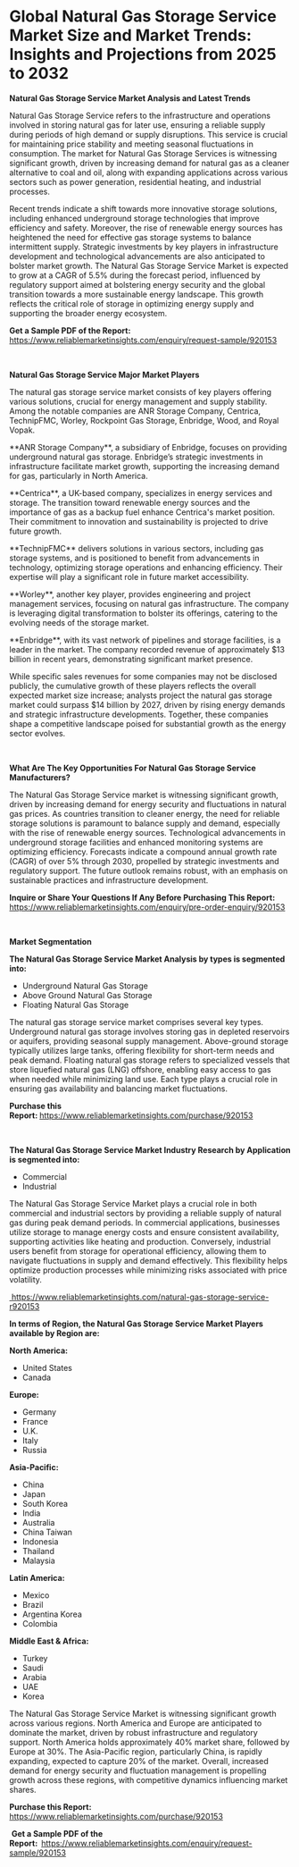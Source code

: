 <p><h1>Global Natural Gas Storage Service Market Size and Market Trends: Insights and Projections from 2025 to 2032</h1></p><p><strong>Natural Gas Storage Service Market Analysis and Latest Trends</strong></p>
<p><p>Natural Gas Storage Service refers to the infrastructure and operations involved in storing natural gas for later use, ensuring a reliable supply during periods of high demand or supply disruptions. This service is crucial for maintaining price stability and meeting seasonal fluctuations in consumption. The market for Natural Gas Storage Services is witnessing significant growth, driven by increasing demand for natural gas as a cleaner alternative to coal and oil, along with expanding applications across various sectors such as power generation, residential heating, and industrial processes.</p><p>Recent trends indicate a shift towards more innovative storage solutions, including enhanced underground storage technologies that improve efficiency and safety. Moreover, the rise of renewable energy sources has heightened the need for effective gas storage systems to balance intermittent supply. Strategic investments by key players in infrastructure development and technological advancements are also anticipated to bolster market growth. The Natural Gas Storage Service Market is expected to grow at a CAGR of 5.5% during the forecast period, influenced by regulatory support aimed at bolstering energy security and the global transition towards a more sustainable energy landscape. This growth reflects the critical role of storage in optimizing energy supply and supporting the broader energy ecosystem.</p></p>
<p><strong>Get a Sample PDF of the Report:&nbsp;</strong> <a href="https://www.reliablemarketinsights.com/enquiry/request-sample/920153?utm_campaign=3004&utm_medium=2&utm_source=Github&utm_content=ia&utm_term=18042025&utm_id=natural-gas-storage-service">https://www.reliablemarketinsights.com/enquiry/request-sample/920153</a></p>
<p>&nbsp;</p>
<p><strong>Natural Gas Storage Service Major Market Players</strong></p>
<p><p>The natural gas storage service market consists of key players offering various solutions, crucial for energy management and supply stability. Among the notable companies are ANR Storage Company, Centrica, TechnipFMC, Worley, Rockpoint Gas Storage, Enbridge, Wood, and Royal Vopak.</p><p>**ANR Storage Company**, a subsidiary of Enbridge, focuses on providing underground natural gas storage. Enbridge’s strategic investments in infrastructure facilitate market growth, supporting the increasing demand for gas, particularly in North America. </p><p>**Centrica**, a UK-based company, specializes in energy services and storage. The transition toward renewable energy sources and the importance of gas as a backup fuel enhance Centrica's market position. Their commitment to innovation and sustainability is projected to drive future growth.</p><p>**TechnipFMC** delivers solutions in various sectors, including gas storage systems, and is positioned to benefit from advancements in technology, optimizing storage operations and enhancing efficiency. Their expertise will play a significant role in future market accessibility.</p><p>**Worley**, another key player, provides engineering and project management services, focusing on natural gas infrastructure. The company is leveraging digital transformation to bolster its offerings, catering to the evolving needs of the storage market.</p><p>**Enbridge**, with its vast network of pipelines and storage facilities, is a leader in the market. The company recorded revenue of approximately $13 billion in recent years, demonstrating significant market presence.</p><p>While specific sales revenues for some companies may not be disclosed publicly, the cumulative growth of these players reflects the overall expected market size increase; analysts project the natural gas storage market could surpass $14 billion by 2027, driven by rising energy demands and strategic infrastructure developments. Together, these companies shape a competitive landscape poised for substantial growth as the energy sector evolves.</p></p>
<p>&nbsp;</p>
<p><strong>What Are The Key Opportunities For Natural Gas Storage Service Manufacturers?</strong></p>
<p><p>The Natural Gas Storage Service market is witnessing significant growth, driven by increasing demand for energy security and fluctuations in natural gas prices. As countries transition to cleaner energy, the need for reliable storage solutions is paramount to balance supply and demand, especially with the rise of renewable energy sources. Technological advancements in underground storage facilities and enhanced monitoring systems are optimizing efficiency. Forecasts indicate a compound annual growth rate (CAGR) of over 5% through 2030, propelled by strategic investments and regulatory support. The future outlook remains robust, with an emphasis on sustainable practices and infrastructure development.</p></p>
<p><strong>Inquire or Share Your Questions If Any Before Purchasing This Report:</strong> <a href="https://www.reliablemarketinsights.com/enquiry/pre-order-enquiry/920153?utm_campaign=3004&utm_medium=2&utm_source=Github&utm_content=ia&utm_term=18042025&utm_id=natural-gas-storage-service">https://www.reliablemarketinsights.com/enquiry/pre-order-enquiry/920153</a></p>
<p>&nbsp;</p>
<p><strong>Market Segmentation</strong></p>
<p><strong>The Natural Gas Storage Service Market Analysis by types is segmented into:</strong></p>
<p><ul><li>Underground Natural Gas Storage</li><li>Above Ground Natural Gas Storage</li><li>Floating Natural Gas Storage</li></ul></p>
<p><p>The natural gas storage service market comprises several key types. Underground natural gas storage involves storing gas in depleted reservoirs or aquifers, providing seasonal supply management. Above-ground storage typically utilizes large tanks, offering flexibility for short-term needs and peak demand. Floating natural gas storage refers to specialized vessels that store liquefied natural gas (LNG) offshore, enabling easy access to gas when needed while minimizing land use. Each type plays a crucial role in ensuring gas availability and balancing market fluctuations.</p></p>
<p><strong>Purchase this Report:&nbsp;</strong><a href="https://www.reliablemarketinsights.com/purchase/920153?utm_campaign=3004&utm_medium=2&utm_source=Github&utm_content=ia&utm_term=18042025&utm_id=natural-gas-storage-service">https://www.reliablemarketinsights.com/purchase/920153</a></p>
<p>&nbsp;</p>
<p><strong>The Natural Gas Storage Service Market Industry Research by Application is segmented into:</strong></p>
<p><ul><li>Commercial</li><li>Industrial</li></ul></p>
<p><p>The Natural Gas Storage Service Market plays a crucial role in both commercial and industrial sectors by providing a reliable supply of natural gas during peak demand periods. In commercial applications, businesses utilize storage to manage energy costs and ensure consistent availability, supporting activities like heating and production. Conversely, industrial users benefit from storage for operational efficiency, allowing them to navigate fluctuations in supply and demand effectively. This flexibility helps optimize production processes while minimizing risks associated with price volatility.</p></p>
<p><a href="https://www.reliablemarketinsights.com/natural-gas-storage-service-r920153?utm_campaign=3004&utm_medium=2&utm_source=Github&utm_content=ia&utm_term=18042025&utm_id=natural-gas-storage-service">&nbsp;https://www.reliablemarketinsights.com/natural-gas-storage-service-r920153</a></p>
<p><strong>In terms of Region, the Natural Gas Storage Service Market Players available by Region are:</strong></p>
<p>
    <p> <strong> North America: </strong>
        <ul>
            <li>United States</li>
            <li>Canada</li>
        </ul>
        </p> 
    <p> <strong> Europe: </strong>
        <ul>
            <li>Germany</li>
            <li>France</li>
            <li>U.K.</li>
            <li>Italy</li>
            <li>Russia</li>
        </ul>
        </p> 
    <p> <strong> Asia-Pacific: </strong>
        <ul>
            <li>China</li>
            <li>Japan</li>
            <li>South Korea</li>
            <li>India</li>
            <li>Australia</li>
            <li>China Taiwan</li>
            <li>Indonesia</li>
            <li>Thailand</li>
            <li>Malaysia</li>
        </ul>
        </p> 
    <p> <strong> Latin America: </strong>
        <ul>
            <li>Mexico</li>
            <li>Brazil</li>
            <li>Argentina Korea</li>
            <li>Colombia</li>
        </ul>
        </p> 
    <p> <strong> Middle East & Africa: </strong>
        <ul>
            <li>Turkey</li>
            <li>Saudi</li>
            <li>Arabia</li>
            <li>UAE</li>
            <li>Korea</li>
        </ul>
    </p>
    </p>
<p><p>The Natural Gas Storage Service Market is witnessing significant growth across various regions. North America and Europe are anticipated to dominate the market, driven by robust infrastructure and regulatory support. North America holds approximately 40% market share, followed by Europe at 30%. The Asia-Pacific region, particularly China, is rapidly expanding, expected to capture 20% of the market. Overall, increased demand for energy security and fluctuation management is propelling growth across these regions, with competitive dynamics influencing market shares.</p></p>
<p><strong>Purchase this Report: </strong><a href="https://www.reliablemarketinsights.com/purchase/920153?utm_campaign=3004&utm_medium=2&utm_source=Github&utm_content=ia&utm_term=18042025&utm_id=natural-gas-storage-service">https://www.reliablemarketinsights.com/purchase/920153</a></p>
<p>&nbsp;<strong>Get a Sample PDF of the Report:&nbsp;&nbsp;</strong><a href="https://www.reliablemarketinsights.com/enquiry/request-sample/920153?utm_campaign=3004&utm_medium=2&utm_source=Github&utm_content=ia&utm_term=18042025&utm_id=natural-gas-storage-service">https://www.reliablemarketinsights.com/enquiry/request-sample/920153</a></p>
<p><strong></strong></p>
<p><p></p><p></p><p></p></p>